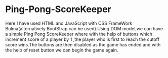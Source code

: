 # Ping-Pong-ScoreKeeper
Here I have used HTML and JavaScript with CSS FrameWork Bulma(alternatively BootStrap can be used).Using DOM model,we can have a simple Ping Pong ScoreKeeper where with the help of buttons which increment score of a player by 1 ,the player who is first to reach the cutoff score wins.The buttons are then disabled as the game has ended and with the help of reset button we can begin the game again.
